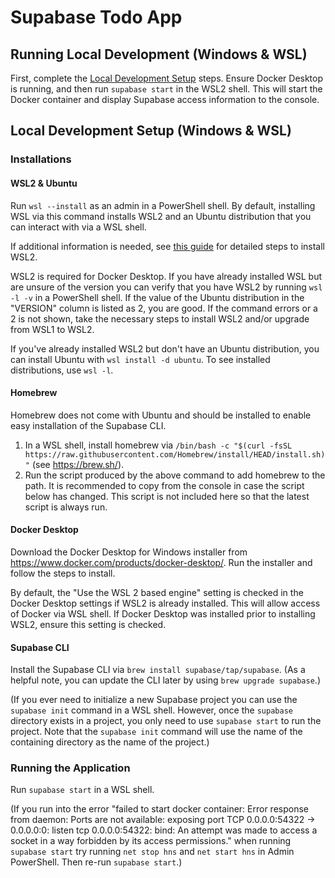 # Supabase Todo App

## Running Local Development (Windows & WSL)

First, complete the [Local Development Setup](#local-development-setup-windows--wsl) steps. Ensure Docker Desktop is running, and then run `supabase start` in the WSL2 shell. This will start the Docker container and display Supabase access information to the console.

## Local Development Setup (Windows & WSL)

### Installations

#### WSL2 & Ubuntu

Run `wsl --install` as an admin in a PowerShell shell. By default, installing WSL via this command installs WSL2 and an Ubuntu distribution that you can interact with via a WSL shell.

If additional information is needed, see [this guide](https://learn.microsoft.com/en-us/windows/wsl/install) for detailed steps to install WSL2.

WSL2 is required for Docker Desktop. If you have already installed WSL but are unsure of the version you can verify that you have WSL2 by running `wsl -l -v` in a PowerShell shell. If the value of the Ubuntu distribution in the "VERSION" column is listed as 2, you are good. If the command errors or a 2 is not shown, take the necessary steps to install WSL2 and/or upgrade from WSL1 to WSL2.

If you've already installed WSL2 but don't have an Ubuntu distribution, you can install Ubuntu with `wsl install -d ubuntu`. To see installed distributions, use `wsl -l`.

#### Homebrew

Homebrew does not come with Ubuntu and should be installed to enable easy installation of the Supabase CLI.

1. In a WSL shell, install homebrew via `/bin/bash -c "$(curl -fsSL https://raw.githubusercontent.com/Homebrew/install/HEAD/install.sh)"` (see https://brew.sh/).
2. Run the script produced by the above command to add homebrew to the path. It is recommended to copy from the console in case the script below has changed. This script is not included here so that the latest script is always run.

#### Docker Desktop

Download the Docker Desktop for Windows installer from https://www.docker.com/products/docker-desktop/. Run the installer and follow the steps to install.

By default, the "Use the WSL 2 based engine" setting is checked in the Docker Desktop settings if WSL2 is already installed. This will allow access of Docker via WSL shell. If Docker Desktop was installed prior to installing WSL2, ensure this setting is checked.

#### Supabase CLI

Install the Supabase CLI via `brew install supabase/tap/supabase`. (As a helpful note, you can update the CLI later by using `brew upgrade supabase`.)

(If you ever need to initialize a new Supabase project you can use the `supabase init` command in a WSL shell. However, once the `supabase` directory exists in a project, you only need to use `supabase start` to run the project. Note that the `supabase init` command will use the name of the containing directory as the name of the project.)

### Running the Application

Run `supabase start` in a WSL shell.

(If you run into the error "failed to start docker container: Error response from daemon: Ports are not available: exposing port TCP 0.0.0.0:54322 -> 0.0.0.0:0: listen tcp 0.0.0.0:54322: bind: An attempt was made to access a socket in a way forbidden by its access permissions." when running `supabase start` try running `net stop hns` and `net start hns` in Admin PowerShell. Then re-run `supabase start`.)
